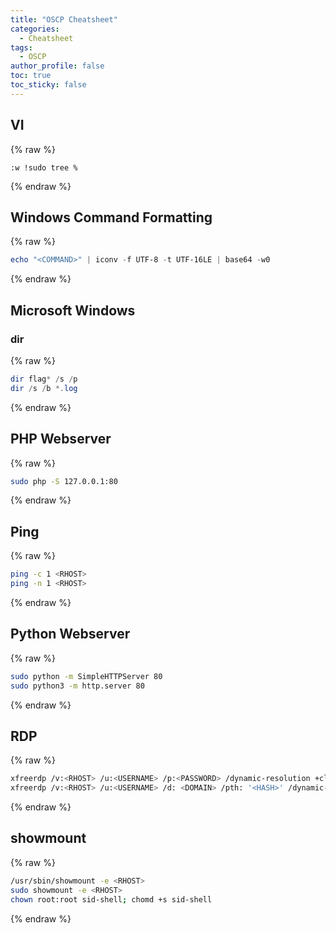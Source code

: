 ```yaml
---
title: "OSCP Cheatsheet"
categories:
  - Cheatsheet
tags:
  - OSCP
author_profile: false
toc: true
toc_sticky: false
---
```


## VI



{% raw %}
```shell
:w !sudo tree %
```
{% endraw %}



## Windows Command Formatting



{% raw %}
```powershell
echo "<COMMAND>" | iconv -f UTF-8 -t UTF-16LE | base64 -w0
```
{% endraw %}



## Microsoft Windows


### dir



{% raw %}
```powershell
dir flag* /s /p
dir /s /b *.log
```
{% endraw %}



## PHP Webserver



{% raw %}
```bash
sudo php -S 127.0.0.1:80
```
{% endraw %}



## Ping



{% raw %}
```bash
ping -c 1 <RHOST>
ping -n 1 <RHOST>
```
{% endraw %}



## Python Webserver



{% raw %}
```bash
sudo python -m SimpleHTTPServer 80
sudo python3 -m http.server 80
```
{% endraw %}



## RDP



{% raw %}
```bash
xfreerdp /v:<RHOST> /u:<USERNAME> /p:<PASSWORD> /dynamic-resolution +clipboard
xfreerdp /v:<RHOST> /u:<USERNAME> /d: <DOMAIN> /pth: '<HASH>' /dynamic-resolutoin +clrdesktop <RHOST>
```
{% endraw %}



## showmount



{% raw %}
```bash
/usr/sbin/showmount -e <RHOST>
sudo showmount -e <RHOST>
chown root:root sid-shell; chomd +s sid-shell
```
{% endraw %}


